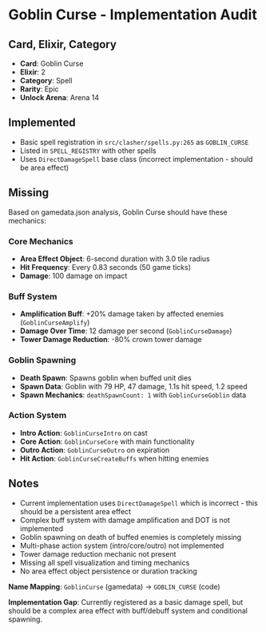 # Goblin Curse - Implementation Audit

## Card, Elixir, Category
- **Card**: Goblin Curse
- **Elixir**: 2
- **Category**: Spell
- **Rarity**: Epic
- **Unlock Arena**: Arena 14

## Implemented
- Basic spell registration in `src/clasher/spells.py:265` as `GOBLIN_CURSE`
- Listed in `SPELL_REGISTRY` with other spells
- Uses `DirectDamageSpell` base class (incorrect implementation - should be area effect)

## Missing
Based on gamedata.json analysis, Goblin Curse should have these mechanics:

### Core Mechanics
- **Area Effect Object**: 6-second duration with 3.0 tile radius
- **Hit Frequency**: Every 0.83 seconds (50 game ticks)
- **Damage**: 100 damage on impact

### Buff System
- **Amplification Buff**: +20% damage taken by affected enemies (`GoblinCurseAmplify`)
- **Damage Over Time**: 12 damage per second (`GoblinCurseDamage`)
- **Tower Damage Reduction**: -80% crown tower damage

### Goblin Spawning
- **Death Spawn**: Spawns goblin when buffed unit dies
- **Spawn Data**: Goblin with 79 HP, 47 damage, 1.1s hit speed, 1.2 speed
- **Spawn Mechanics**: `deathSpawnCount: 1` with `GoblinCurseGoblin` data

### Action System
- **Intro Action**: `GoblinCurseIntro` on cast
- **Core Action**: `GoblinCurseCore` with main functionality
- **Outro Action**: `GoblinCurseOutro` on expiration
- **Hit Action**: `GoblinCurseCreateBuffs` when hitting enemies

## Notes
- Current implementation uses `DirectDamageSpell` which is incorrect - this should be a persistent area effect
- Complex buff system with damage amplification and DOT is not implemented
- Goblin spawning on death of buffed enemies is completely missing
- Multi-phase action system (intro/core/outro) not implemented
- Tower damage reduction mechanic not present
- Missing all spell visualization and timing mechanics
- No area effect object persistence or duration tracking

**Name Mapping**: `GoblinCurse` (gamedata) → `GOBLIN_CURSE` (code)

**Implementation Gap**: Currently registered as a basic damage spell, but should be a complex area effect with buff/debuff system and conditional spawning.